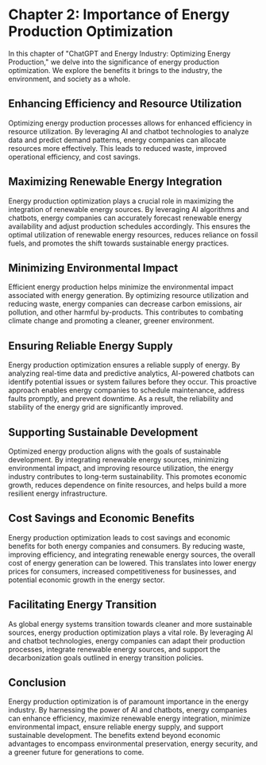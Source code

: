 Chapter 2: Importance of Energy Production Optimization
=======================================================

In this chapter of "ChatGPT and Energy Industry: Optimizing Energy Production," we delve into the significance of energy production optimization. We explore the benefits it brings to the industry, the environment, and society as a whole.

Enhancing Efficiency and Resource Utilization
---------------------------------------------

Optimizing energy production processes allows for enhanced efficiency in resource utilization. By leveraging AI and chatbot technologies to analyze data and predict demand patterns, energy companies can allocate resources more effectively. This leads to reduced waste, improved operational efficiency, and cost savings.

Maximizing Renewable Energy Integration
---------------------------------------

Energy production optimization plays a crucial role in maximizing the integration of renewable energy sources. By leveraging AI algorithms and chatbots, energy companies can accurately forecast renewable energy availability and adjust production schedules accordingly. This ensures the optimal utilization of renewable energy resources, reduces reliance on fossil fuels, and promotes the shift towards sustainable energy practices.

Minimizing Environmental Impact
-------------------------------

Efficient energy production helps minimize the environmental impact associated with energy generation. By optimizing resource utilization and reducing waste, energy companies can decrease carbon emissions, air pollution, and other harmful by-products. This contributes to combating climate change and promoting a cleaner, greener environment.

Ensuring Reliable Energy Supply
-------------------------------

Energy production optimization ensures a reliable supply of energy. By analyzing real-time data and predictive analytics, AI-powered chatbots can identify potential issues or system failures before they occur. This proactive approach enables energy companies to schedule maintenance, address faults promptly, and prevent downtime. As a result, the reliability and stability of the energy grid are significantly improved.

Supporting Sustainable Development
----------------------------------

Optimized energy production aligns with the goals of sustainable development. By integrating renewable energy sources, minimizing environmental impact, and improving resource utilization, the energy industry contributes to long-term sustainability. This promotes economic growth, reduces dependence on finite resources, and helps build a more resilient energy infrastructure.

Cost Savings and Economic Benefits
----------------------------------

Energy production optimization leads to cost savings and economic benefits for both energy companies and consumers. By reducing waste, improving efficiency, and integrating renewable energy sources, the overall cost of energy generation can be lowered. This translates into lower energy prices for consumers, increased competitiveness for businesses, and potential economic growth in the energy sector.

Facilitating Energy Transition
------------------------------

As global energy systems transition towards cleaner and more sustainable sources, energy production optimization plays a vital role. By leveraging AI and chatbot technologies, energy companies can adapt their production processes, integrate renewable energy sources, and support the decarbonization goals outlined in energy transition policies.

Conclusion
----------

Energy production optimization is of paramount importance in the energy industry. By harnessing the power of AI and chatbots, energy companies can enhance efficiency, maximize renewable energy integration, minimize environmental impact, ensure reliable energy supply, and support sustainable development. The benefits extend beyond economic advantages to encompass environmental preservation, energy security, and a greener future for generations to come.
